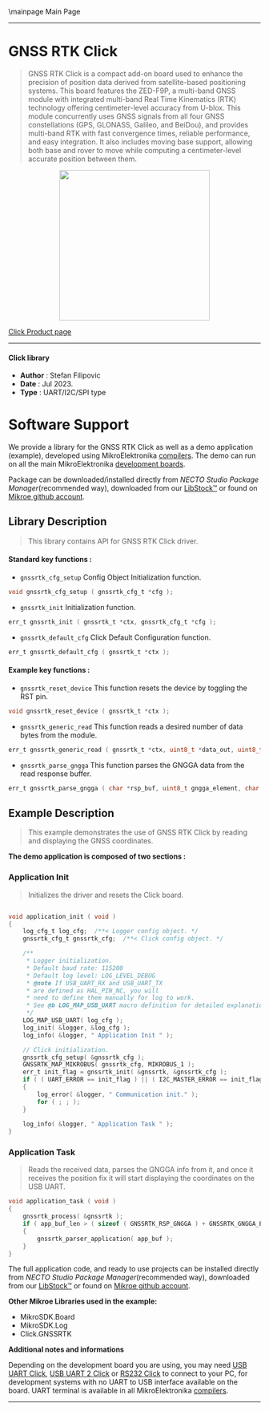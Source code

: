 \mainpage Main Page

---
# GNSS RTK Click

> GNSS RTK Click is a compact add-on board used to enhance the precision of position data derived from satellite-based positioning systems. This board features the ZED-F9P, a multi-band GNSS module with integrated multi-band Real Time Kinematics (RTK) technology offering centimeter-level accuracy from U-blox. This module concurrently uses GNSS signals from all four GNSS constellations (GPS, GLONASS, Galileo, and BeiDou), and provides multi-band RTK with fast convergence times, reliable performance, and easy integration. It also includes moving base support, allowing both base and rover to move while computing a centimeter-level accurate position between them.

<p align="center">
  <img src="https://download.mikroe.com/images/click_for_ide/gnssrtk_click.png" height=300px>
</p>

[Click Product page](https://www.mikroe.com/gnss-rtk-click)

---


#### Click library

- **Author**        : Stefan Filipovic
- **Date**          : Jul 2023.
- **Type**          : UART/I2C/SPI type


# Software Support

We provide a library for the GNSS RTK Click
as well as a demo application (example), developed using MikroElektronika
[compilers](https://www.mikroe.com/necto-studio).
The demo can run on all the main MikroElektronika [development boards](https://www.mikroe.com/development-boards).

Package can be downloaded/installed directly from *NECTO Studio Package Manager*(recommended way), downloaded from our [LibStock&trade;](https://libstock.mikroe.com) or found on [Mikroe github account](https://github.com/MikroElektronika/mikrosdk_click_v2/tree/master/clicks).

## Library Description

> This library contains API for GNSS RTK Click driver.

#### Standard key functions :

- `gnssrtk_cfg_setup` Config Object Initialization function.
```c
void gnssrtk_cfg_setup ( gnssrtk_cfg_t *cfg );
```

- `gnssrtk_init` Initialization function.
```c
err_t gnssrtk_init ( gnssrtk_t *ctx, gnssrtk_cfg_t *cfg );
```

- `gnssrtk_default_cfg` Click Default Configuration function.
```c
err_t gnssrtk_default_cfg ( gnssrtk_t *ctx );
```

#### Example key functions :

- `gnssrtk_reset_device` This function resets the device by toggling the RST pin.
```c
void gnssrtk_reset_device ( gnssrtk_t *ctx );
```

- `gnssrtk_generic_read` This function reads a desired number of data bytes from the module.
```c
err_t gnssrtk_generic_read ( gnssrtk_t *ctx, uint8_t *data_out, uint8_t len );
```

- `gnssrtk_parse_gngga` This function parses the GNGGA data from the read response buffer.
```c
err_t gnssrtk_parse_gngga ( char *rsp_buf, uint8_t gngga_element, char *element_data );
```

## Example Description

> This example demonstrates the use of GNSS RTK Click by reading and displaying the GNSS coordinates.

**The demo application is composed of two sections :**

### Application Init

> Initializes the driver and resets the Click board.

```c

void application_init ( void )
{
    log_cfg_t log_cfg;  /**< Logger config object. */
    gnssrtk_cfg_t gnssrtk_cfg;  /**< Click config object. */

    /** 
     * Logger initialization.
     * Default baud rate: 115200
     * Default log level: LOG_LEVEL_DEBUG
     * @note If USB_UART_RX and USB_UART_TX 
     * are defined as HAL_PIN_NC, you will 
     * need to define them manually for log to work. 
     * See @b LOG_MAP_USB_UART macro definition for detailed explanation.
     */
    LOG_MAP_USB_UART( log_cfg );
    log_init( &logger, &log_cfg );
    log_info( &logger, " Application Init " );

    // Click initialization.
    gnssrtk_cfg_setup( &gnssrtk_cfg );
    GNSSRTK_MAP_MIKROBUS( gnssrtk_cfg, MIKROBUS_1 );
    err_t init_flag = gnssrtk_init( &gnssrtk, &gnssrtk_cfg );
    if ( ( UART_ERROR == init_flag ) || ( I2C_MASTER_ERROR == init_flag ) || ( SPI_MASTER_ERROR == init_flag ) )
    {
        log_error( &logger, " Communication init." );
        for ( ; ; );
    }
    
    log_info( &logger, " Application Task " );
}

```

### Application Task

> Reads the received data, parses the GNGGA info from it, and once it receives the position fix it will start displaying the coordinates on the USB UART.

```c
void application_task ( void )
{
    gnssrtk_process( &gnssrtk );
    if ( app_buf_len > ( sizeof ( GNSSRTK_RSP_GNGGA ) + GNSSRTK_GNGGA_ELEMENT_SIZE ) ) 
    {
        gnssrtk_parser_application( app_buf );
    }
}
```

The full application code, and ready to use projects can be installed directly from *NECTO Studio Package Manager*(recommended way), downloaded from our [LibStock&trade;](https://libstock.mikroe.com) or found on [Mikroe github account](https://github.com/MikroElektronika/mikrosdk_click_v2/tree/master/clicks).

**Other Mikroe Libraries used in the example:**

- MikroSDK.Board
- MikroSDK.Log
- Click.GNSSRTK

**Additional notes and informations**

Depending on the development board you are using, you may need
[USB UART Click](https://www.mikroe.com/usb-uart-click),
[USB UART 2 Click](https://www.mikroe.com/usb-uart-2-click) or
[RS232 Click](https://www.mikroe.com/rs232-click) to connect to your PC, for
development systems with no UART to USB interface available on the board. UART
terminal is available in all MikroElektronika
[compilers](https://shop.mikroe.com/compilers).

---
